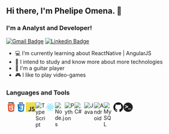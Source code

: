 ## Hi there, I'm Phelipe Omena. 👋
### I'm a Analyst and Developer!


[![Gmail Badge](https://img.shields.io/badge/-Gmail-c14438?style=for-the-badge&logo=Gmail&logoColor=white&link=mailto:phelipeomena58@gmaill.com)](mailto:phelipeomena58@gmail.com)
[![Linkedin Badge](https://img.shields.io/badge/-LinkedIn-blue?style=for-the-badge&logo=Linkedin&logoColor=white&link=https://https://www.linkedin.com/in/phelipe-omena-235b961ab///)](https://www.linkedin.com/in/phelipe-omena-235b961ab/)

- 💻 I’m currently learning about ReactNative | AngularJS
- 📓 I intend to study and know more about more technologies 
- 🎸 I'm a guitar player
- 🎮 I like to play video-games


### Languages and Tools

<img align="left" alt="HTML5" width="26px" src="https://raw.githubusercontent.com/github/explore/80688e429a7d4ef2fca1e82350fe8e3517d3494d/topics/html/html.png" />
<img align="left" alt="CSS3" width="26px" src="https://raw.githubusercontent.com/github/explore/80688e429a7d4ef2fca1e82350fe8e3517d3494d/topics/css/css.png" />
<img align="left" alt="JavaScript" width="26px" src="https://raw.githubusercontent.com/github/explore/80688e429a7d4ef2fca1e82350fe8e3517d3494d/topics/javascript/javascript.png" />
<img align="left" alt="TypeScript" width="26px" src="https://user-images.githubusercontent.com/38151364/89708934-a7dbce00-d951-11ea-8ff1-1b7991267c05.png" />
<img align="left" alt="React" width="26px" src="https://raw.githubusercontent.com/github/explore/80688e429a7d4ef2fca1e82350fe8e3517d3494d/topics/react/react.png" />
<img align="left" alt="Node.js" width="26px" src="https://user-images.githubusercontent.com/38151364/89709011-5718a500-d952-11ea-8b62-cbba56cbe1cd.png" />
<img align="left" alt="Python" width="26px" src="https://user-images.githubusercontent.com/38151364/89708860-1bc9a680-d951-11ea-8b0a-cf2d9d7c6edf.png" />
<img align="left" alt="C#" width="26px" src="https://user-images.githubusercontent.com/62610767/90547047-4db4e700-e161-11ea-964c-d3a969ec95a1.png">
<img align="left" alt="Java" width="26px" src="https://imgur.com/0JDlI5t.png" />
<img align="left" alt="Android" width="26px" src="https://imgur.com/mzGm68B.png">
<img align="left" alt="MySQL" width="26px" src="https://imgur.com/GS1o3vt.png" />
<img align="left" alt="GitHub" width="26px" src="https://raw.githubusercontent.com/github/explore/78df643247d429f6cc873026c0622819ad797942/topics/github/github.png" />
<img align="left" alt="Terminal" width="26px" src="https://raw.githubusercontent.com/github/explore/80688e429a7d4ef2fca1e82350fe8e3517d3494d/topics/terminal/terminal.png" />
<br>
<br>

